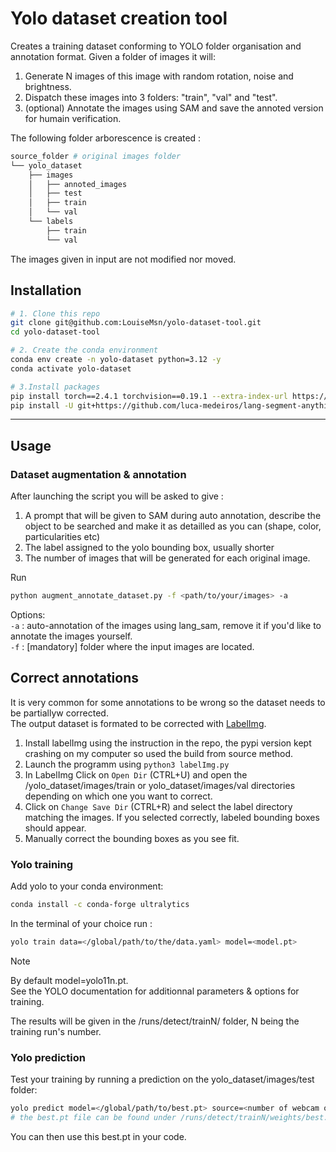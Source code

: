 # Yolo dataset creation tool
Creates a training dataset conforming to YOLO folder organisation and annotation format. Given a folder of images it will:
1. Generate N images of this image with random rotation, noise and brightness.
2. Dispatch these images into 3 folders: "train", "val" and "test".
3. (optional) Annotate the images using SAM and save the annoted version for humain verification.

The following folder arborescence is created :
```bash
source_folder # original images folder
└── yolo_dataset
    ├── images
    │   ├── annoted_images
    │   ├── test
    │   ├── train
    │   └── val
    └── labels
        ├── train
        └── val
```
The images given in input are not modified nor moved.


## Installation

```bash
# 1. Clone this repo
git clone git@github.com:LouiseMsn/yolo-dataset-tool.git
cd yolo-dataset-tool

# 2. Create the conda environment
conda env create -n yolo-dataset python=3.12 -y
conda activate yolo-dataset

# 3.Install packages
pip install torch==2.4.1 torchvision==0.19.1 --extra-index-url https://download.pytorch.org/whl/cu124
pip install -U git+https://github.com/luca-medeiros/lang-segment-anything.git
```
 ---
## Usage
### Dataset augmentation & annotation
After launching the script you will be asked to give :
1. A prompt that will be given to SAM during auto annotation, describe the object to be searched and make it as detailled as you can (shape, color, particularities etc)
2. The label assigned to the yolo bounding box, usually shorter
3. The number of images that will be generated for each original image.

Run
```bash
python augment_annotate_dataset.py -f <path/to/your/images> -a
```
Options:  
`-a` : auto-annotation of the images using lang_sam, remove it if you'd like to annotate the images yourself.  
`-f` : [mandatory] folder where the input images are located.

## Correct annotations
It is very common for some annotations to be wrong so the dataset needs to be partiallyw corrected.  
The output dataset is formated to be corrected with [LabelImg](https://github.com/cloudy-sfu/labelimg).  

1. Install labelImg using the instruction in the repo, the pypi version kept crashing on my computer so used the build from source method.
2. Launch the programm using `python3 labelImg.py`
3. In LabelImg Click on `Open Dir` (CTRL+U) and open the /yolo_dataset/images/train or yolo_dataset/images/val directories depending on which one you want to correct.
4. Click on `Change Save Dir` (CTRL+R) and select the label directory matching the images. If you selected correctly, labeled bounding boxes should appear.
5. Manually correct the bounding boxes as you see fit.

### Yolo training
Add yolo to your conda environment:
```bash
conda install -c conda-forge ultralytics
```
In the terminal of your choice run :
```bash
yolo train data=</global/path/to/the/data.yaml> model=<model.pt> 
```
>[!NOTE]  
> By default model=yolo11n.pt.  
> See the YOLO documentation for additionnal parameters & options for training.  
 
The results will be given in the /runs/detect/trainN/ folder, N being the training run's number.

### Yolo prediction
Test your training by running a prediction on the yolo_dataset/images/test folder: 

```bash
yolo predict model=</global/path/to/best.pt> source=<number of webcam or /path/to/dir> imgsz=<image_size>
# the best.pt file can be found under /runs/detect/trainN/weights/best.pt
```
You can then use this best.pt in your code.
